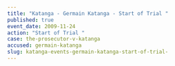 ```yaml
---
title: "Katanga - Germain Katanga - Start of Trial "
published: true
event_date: 2009-11-24
action: "Start of Trial "
case: the-prosecutor-v-katanga
accused: germain-katanga
slug: katanga-events-germain-katanga-start-of-trial-
---
```

